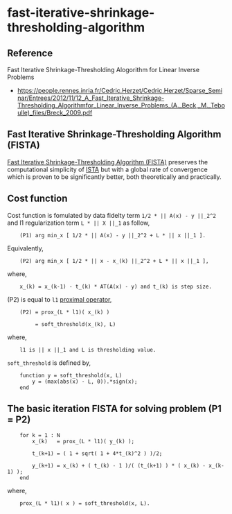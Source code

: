 # fast-iterative-shrinkage-thresholding-algorithm

## Reference
Fast Iterative Shrinkage-Thresholding Alogorithm for Linear Inverse Problems
- https://people.rennes.inria.fr/Cedric.Herzet/Cedric.Herzet/Sparse_Seminar/Entrees/2012/11/12_A_Fast_Iterative_Shrinkage-Thresholding_Algorithmfor_Linear_Inverse_Problems_(A._Beck,_M._Teboulle)_files/Breck_2009.pdf

## Fast Iterative Shrinkage-Thresholding Algorithm (FISTA)
[Fast Iterative Shrinkage-Thresholding Algorithm (FISTA)](https://people.rennes.inria.fr/Cedric.Herzet/Cedric.Herzet/Sparse_Seminar/Entrees/2012/11/12_A_Fast_Iterative_Shrinkage-Thresholding_Algorithmfor_Linear_Inverse_Problems_(A._Beck,_M._Teboulle)_files/Breck_2009.pdf) preserves the computational simplicity of [ISTA](https://en.wikipedia.org/wiki/Proximal_gradient_methods_for_learning) but with a global rate of convergence which is proven to be significantly better, both theoretically and practically.

## Cost function 
Cost function is fomulated by data fidelty term `1/2 * || A(x) - y ||_2^2` and l1 regularization term `L * || X ||_1` as follow,

        (P1) arg min_x [ 1/2 * || A(x) - y ||_2^2 + L * || x ||_1 ].

Equivalently,

        (P2) arg min_x [ 1/2 * || x - x_(k) ||_2^2 + L * || x ||_1 ],

where,

        x_(k) = x_(k-1) - t_(k) * AT(A(x) - y) and t_(k) is step size. 

(P2) is equal to `l1` [proximal operator](https://en.wikipedia.org/wiki/Proximal_operator),

        (P2) = prox_(L * l1)( x_(k) )

             = soft_threshold(x_(k), L)

where, 

        l1 is || x ||_1 and L is thresholding value.

`soft_threshold` is defined by,

        function y = soft_threshold(x, L)
            y = (max(abs(x) - L, 0)).*sign(x);
        end

## The basic iteration FISTA for solving problem (P1 = P2)
        for k = 1 : N
            x_(k)   = prox_(L * l1)( y_(k) );
            
            t_(k+1) = ( 1 + sqrt( 1 + 4*t_(k)^2 ) )/2;
            
            y_(k+1) = x_(k) + ( t_(k) - 1 )/( (t_(k+1) ) * ( x_(k) - x_(k-1) ); 
        end

where, 

        prox_(L * l1)( x ) = soft_threshold(x, L).
